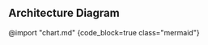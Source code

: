 ## Architecture Diagram
<!-- Local Development Version -->
@import "chart.md" {code_block=true class="mermaid"}